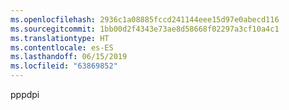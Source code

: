 ```yaml
---
ms.openlocfilehash: 2936c1a08885fccd241144eee15d97e0abecd116
ms.sourcegitcommit: 1bb00d2f4343e73ae8d58668f02297a3cf10a4c1
ms.translationtype: HT
ms.contentlocale: es-ES
ms.lasthandoff: 06/15/2019
ms.locfileid: "63869852"
---
```

<span data-ttu-id="b1ea2-101">ppp</span><span class="sxs-lookup"><span data-stu-id="b1ea2-101">dpi</span></span>